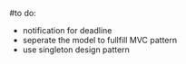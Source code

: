#to do:
- notification for deadline
- seperate the model to fullfill MVC pattern
- use singleton design pattern
